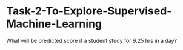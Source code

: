 # Task-2-To-Explore-Supervised-Machine-Learning
What will be predicted score if a student study for 9.25 hrs in a day?
